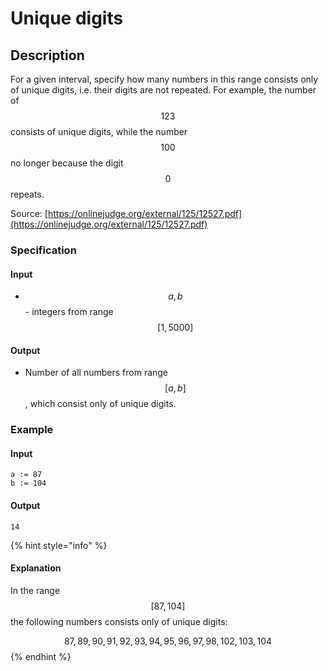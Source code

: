 # Unique digits

## Description

For a given interval, specify how many numbers in this range consists only of unique digits, i.e. their digits are not repeated.
For example, the number of $$123$$ consists of unique digits, while the number $$100$$ no longer because the digit $$0$$ repeats.

Source: [https://onlinejudge.org/external/125/12527.pdf](https://onlinejudge.org/external/125/12527.pdf)

### Specification

#### Input

* $$a, b$$ - integers from range $$[1,5000]$$

#### Output

* Number of all numbers from range $$[a, b]$$, which consist only of unique digits.

### Example

#### Input

```
a := 87
b := 104
```

#### Output

```
14
```

{% hint style="info" %}
#### Explanation

In the range $$[87,104]$$ the following numbers consists only of unique digits:

$$87,89,90,91,92,93,94,95,96,97,98,102,103,104$$ 
{% endhint %}
